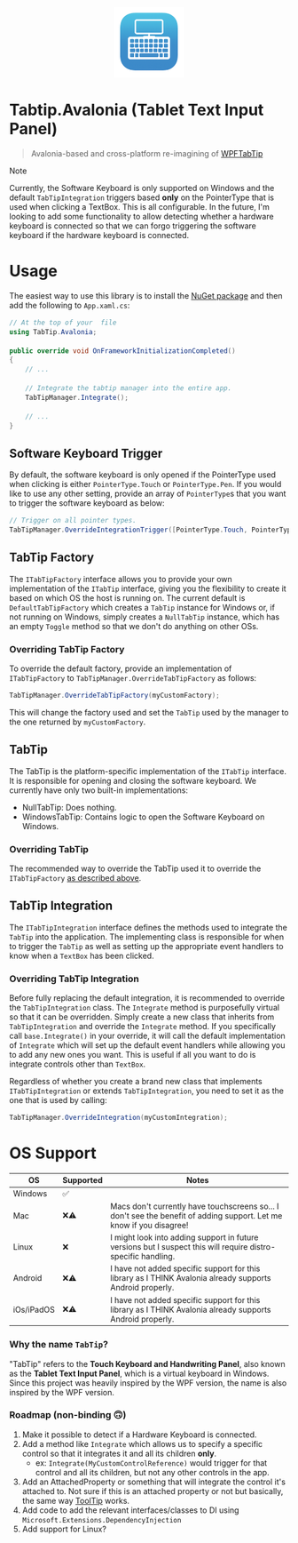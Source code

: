 <p align="center">
    <img src="icon.png" width="25%" style="max-width: 150px;" />
</p>

# Tabtip.Avalonia (Tablet Text Input Panel)

> Avalonia-based and cross-platform re-imagining of [WPFTabTip](https://github.com/maximcus/WPFTabTip)

> [!NOTE]  
> Currently, the Software Keyboard is only supported on Windows and the default `TabTipIntegration` triggers based
> **only** on the PointerType that is used when clicking a TextBox. This is all configurable. In the future, I'm looking
> to add some functionality to allow detecting whether a hardware keyboard is connected so that we can forgo triggering
> the software keyboard if the hardware keyboard is connected.

# Usage

The easiest way to use this library is to install the [NuGet package](https://www.nuget.org/packages/TabTip.Avalonia/)
and then add the following to `App.xaml.cs`:

```csharp
// At the top of your  file
using TabTip.Avalonia;

public override void OnFrameworkInitializationCompleted()
{
    // ...

    // Integrate the tabtip manager into the entire app.
    TabTipManager.Integrate();

    // ...
}
```

## Software Keyboard Trigger
By default, the software keyboard is only opened if the PointerType used when clicking is either `PointerType.Touch` or
`PointerType.Pen`.
If you would like to use any other setting, provide an array of `PointerType`s that you want to trigger the software
keyboard as below:

```csharp
// Trigger on all pointer types.
TabTipManager.OverrideIntegrationTrigger([PointerType.Touch, PointerType.Mouse, PointerType.Pen]);
```

## TabTip Factory
The `ITabTipFactory` interface allows you to provide your own implementation of the `ITabTip` interface, giving you the flexibility to create it based
on which OS the host is running on. The current default is `DefaultTabTipFactory` which creates a `TabTip` instance for Windows or, if not running on Windows,
simply creates a `NullTabTip` instance, which has an empty `Toggle` method so that we don't do anything on other OSs.

### Overriding TabTip Factory
To override the default factory,
provide an implementation of `ITabTipFactory` to `TabTipManager.OverrideTabTipFactory` as follows:
```csharp
TabTipManager.OverrideTabTipFactory(myCustomFactory);
```

This will change the factory used and set the `TabTip` used by the manager to the one returned by `myCustomFactory`.

## TabTip
The TabTip is the platform-specific implementation of the `ITabTip` interface. It is responsible for opening and closing
the software keyboard. We currently have only two built-in implementations:
- NullTabTip: Does nothing.
- WindowsTabTip: Contains logic to open the Software Keyboard on Windows.

### Overriding TabTip
The recommended way to override the TabTip used it to override the `ITabTipFactory` [as described above](#overriding-tabtip-factory).

## TabTip Integration
The `ITabTipIntegration` interface defines the methods used to integrate the `TabTip` into the application. The implementing
class is responsible for when to trigger the `TabTip` as well as setting up the appropriate event handlers to know
when a `TextBox` has been clicked.

### Overriding TabTip Integration
Before fully replacing the default integration, it is recommended to override the `TabTipIntegration` class.
The `Integrate` method is purposefully virtual so that it can be overridden. Simply create a new class that inherits from
`TabTipIntegration` and override the `Integrate` method. If you specifically call `base.Integrate()` in your override,
it will call the default implementation of `Integrate` which will set up the default event handlers while allowing you to
add any new ones you want. This is useful if all you want to do is integrate controls other than `TextBox`.

Regardless of whether you create a brand new class that implements `ITabTipIntegration` or extends `TabTipIntegration`,
you need to set it as the one that is used by calling:
```csharp
TabTipManager.OverrideIntegration(myCustomIntegration);
```

# OS Support

| OS         | Supported | Notes                                                                                                                |
|------------|-----------|----------------------------------------------------------------------------------------------------------------------|
| Windows    | ✅         |                                                                                                                      |
| Mac        | ❌⚠️       | Macs don't currently have touchscreens so... I don't see the benefit of adding support. Let me know if you disagree! |
| Linux      | ❌         | I might look into adding support in future versions but I suspect this will require distro-specific handling.        |
| Android    | ❌⚠️       | I have not added specific support for this library as I THINK Avalonia already supports Android properly.            |
| iOs/iPadOS | ❌⚠️       | I have not added specific support for this library as I THINK Avalonia already supports Android properly.            |

### Why the name `TabTip`?

"TabTip" refers to the **Touch Keyboard and Handwriting Panel**, also known as the **Tablet Text Input Panel**, which is
a virtual keyboard in Windows.
Since this project was heavily inspired by the WPF version, the name is also inspired by the WPF version.

### Roadmap (non-binding 🙃)

1. Make it possible to detect if a Hardware Keyboard is connected.
2. Add a method like `Integrate` which allows us to specify a specific control so that it integrates it and all its
   children **only**.
    - ex: `Integrate(MyCustomControlReference)` would trigger for that control and all its children, but not any other
      controls in the app.
3. Add an AttachedProperty or something that will integrate the control it's attached to. Not sure if this is an
   attached property or not but basically, the same
   way [ToolTip](https://docs.avaloniaui.net/docs/reference/controls/tooltip) works.
4. Add code to add the relevant interfaces/classes to DI using `Microsoft.Extensions.DependencyInjection`
5. Add support for Linux?